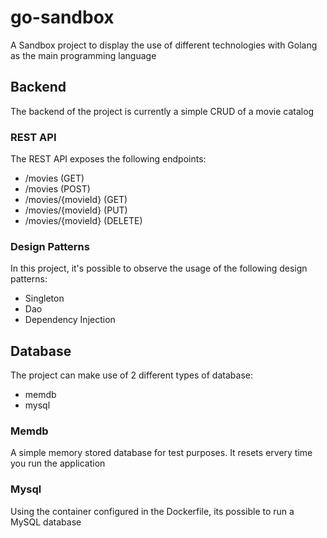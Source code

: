 # go-sandbox
A Sandbox project to display the use of different technologies with Golang as the main programming language

## Backend
The backend of the project is currently a simple CRUD of a movie catalog

### REST API
The REST API exposes the following endpoints:

* /movies (GET)
* /movies (POST)
* /movies/{movieId} (GET)
* /movies/{movieId} (PUT)
* /movies/{movieId} (DELETE)

### Design Patterns
In this project, it's possible to observe the usage of the following design patterns:

* Singleton
* Dao
* Dependency Injection

## Database

The project can make use of 2 different types of database:

* memdb
* mysql

### Memdb
A simple memory stored database for test purposes. It resets ervery time you run the application

### Mysql
Using the container configured in the Dockerfile, its possible to run a MySQL database
